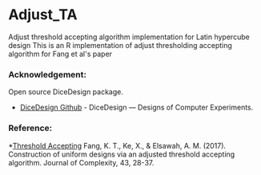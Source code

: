 # Adjust_TA
Adjust threshold accepting algorithm implementation for Latin hypercube design
This is an R implementation of adjust thresholding accepting algorithm for Fang et al's paper

### Acknowledgement:
Open source DiceDesign package. 
* [DiceDesign Github](https://github.com/cran/DiceDesign) - DiceDesign — Designs of Computer Experiments.

### Reference:
*[Threshold Accepting](https://www.sciencedirect.com/science/article/pii/S0885064X17300638?via%3Dihub) Fang, K. T., Ke, X., & Elsawah, A. M. (2017). Construction of uniform designs via an adjusted threshold accepting algorithm. Journal of Complexity, 43, 28-37.
